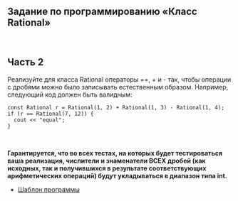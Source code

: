Задание по программированию «Класс Rational»
--------------------------------------------

 

Часть 2
-------

Реализуйте для класса Rational операторы ==, + и - так, чтобы операции с дробями
можно было записывать естественным образом. Например, следующий код должен быть
валидным: 

~~~~~~~~~~~~~~~~~~~~~~~~~~~~~~~~~~~~~~~~~~~~~~~~~~~~~~~~~~~~~~~~~~~~~~~~~~~~~~~~
const Rational r = Rational(1, 2) + Rational(1, 3) - Rational(1, 4);
if (r == Rational(7, 12)) {
  cout << "equal";
}
~~~~~~~~~~~~~~~~~~~~~~~~~~~~~~~~~~~~~~~~~~~~~~~~~~~~~~~~~~~~~~~~~~~~~~~~~~~~~~~~

 

**Гарантируется, что во всех тестах, на которых будет тестироваться ваша
реализация, числители и знаменатели ВСЕХ дробей (как исходных, так и
получившихся в результате соответствующих арифметических операций) будут
укладываться в диапазон типа int.**

-   [Шаблон
    программы](https://stepik.org/media/attachments/lesson/283181/_ce23ea19242276b22976595011c64042_rational_eq_add_sub.cpp)
